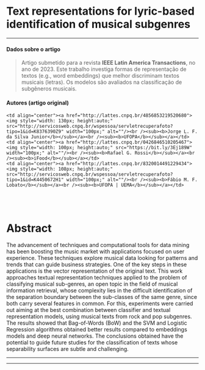 # Text representations for lyric-based identification of musical subgenres

***
#### **Dados sobre o artigo**
> Artigo submetido para a revista **IEEE Latin America Transactions**, no ano de 2023. Este trabalho investiga formas de representação de textos (e.g., word embeddings) que melhor discriminam textos musicais (letras). Os modelos são avaliados na classificação de subgêneros musicais. 

#### **Autores (artigo original)**
<table>
  <tr>
    
    <td align="center"><a href="http://lattes.cnpq.br/4856853219520680"><img style="width: 130px; height:auto;" src="http://servicosweb.cnpq.br/wspessoa/servletrecuperafoto?tipo=1&id=K8376390Z9" width="100px;" alt=""/><br /><sub><b>Jorge L. F. da Silva Junior</b></sub></a><br /><sub><b>UFOPA</b></sub></a></td>
    <td align="center"><a href="http://lattes.cnpq.br/0426846510205467"><img style="width: 100px; height:auto;" src="https://bit.ly/3Ej189W" width="100px;" alt=""/><br /><sub><b>Rafael G. Rossi</b></sub></a><br /><sub><b>iFood</b></sub></a></td>
    <td align="center"><a href="http://lattes.cnpq.br/8320014491229434"><img style="width: 108px; height:auto;" src="http://servicosweb.cnpq.br/wspessoa/servletrecuperafoto?tipo=1&id=K4450672H1" width="100px;" alt=""/><br /><sub><b>Fábio M. F. Lobato</b></sub></a><br /><sub><b>UFOPA | UEMA</b></sub></a></td>
  </tr>
<table>


<br>

# Abstract

The advancement of techniques and computational tools for data mining has been boosting the music market with applications focused on user experience. These techniques explore musical data looking for patterns and trends that can guide business strategies. One of the key steps in these applications is the vector representation of the original text. This work approaches textual representation techniques applied to the problem of classifying musical sub-genres, an open topic in the field of musical information retrieval, whose complexity lies in the difficult identification of the separation boundary between the sub-classes of the same genre, since both carry several features in common. For this, experiments were carried out aiming at the best combination between classifier and textual representation models, using musical texts from rock and pop subgenres. The results showed that Bag-of-Words (BoW) and the SVM and Logistic Regression algorithms obtained better results compared to embeddings models and deep neural networks. The conclusions obtained have the potential to guide future studies for the classification of texts whose separability surfaces are subtle and challenging.


---

------------------------------------------
